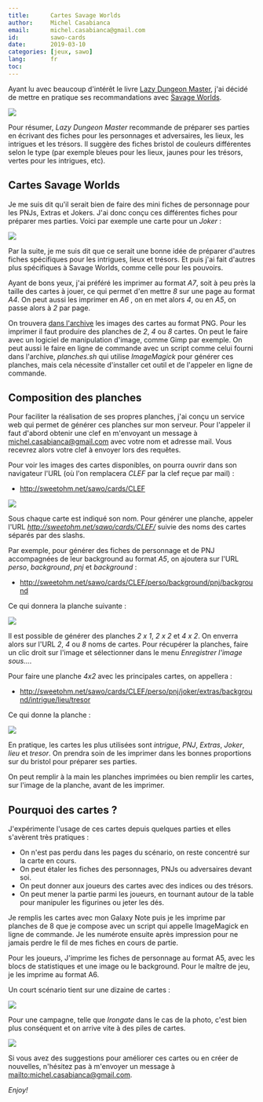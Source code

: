 ```yaml
---
title:      Cartes Savage Worlds
author:     Michel Casabianca
email:      michel.casabianca@gmail.com
id:         sawo-cards
date:       2019-03-10
categories: [jeux, sawo]
lang:       fr
toc:        
---
```


Ayant lu avec beaucoup d'intérêt le livre [Lazy Dungeon Master](http://slyflourish.com/lazydm/), j'ai décidé de mettre en pratique ses recommandations avec [Savage Worlds](https://www.black-book-editions.fr/catalogue.php?id=58).

<!--more-->

![](sawo-cards-titre.png)

Pour résumer, *Lazy Dungeon Master* recommande de préparer ses parties en écrivant des fiches pour les personnages et adversaires, les lieux, les intrigues et les trésors. Il suggère des fiches bristol de couleurs différentes selon le type (par exemple bleues pour les lieux, jaunes pour les trésors, vertes pour les intrigues, etc).

## Cartes Savage Worlds

Je me suis dit qu'il serait bien de faire des mini fiches de personnage pour les PNJs, Extras et Jokers. J'ai donc conçu ces différentes fiches pour préparer mes parties. Voici par exemple une carte pour un *Joker* :

![](sawo-cards-joker.png)

Par la suite, je me suis dit que ce serait une bonne idée de préparer d'autres fiches spécifiques pour les intrigues, lieux et trésors. Et puis j'ai fait d'autres plus spécifiques à Savage Worlds, comme celle pour les pouvoirs.

Ayant de bons yeux, j'ai préféré les imprimer au format *A7*, soit à peu près la taille des cartes à jouer, ce qui permet d'en mettre *8* sur une page au format *A4*. On peut aussi les imprimer en *A6* , on en met alors *4*, ou en *A5*, on passe alors à *2* par page.

On trouvera [dans l'archive](http://sweetohm.net/arc/sawo-cards.zip) les images des cartes au format PNG. Pour les imprimer il faut produire des planches de *2*, *4* ou *8* cartes. On peut le faire avec un logiciel de manipulation d'image, comme Gimp par exemple. On peut aussi le faire en ligne de commande avec un script comme celui fourni dans l'archive, *planches.sh* qui utilise *ImageMagick* pour générer ces planches, mais cela nécessite d'installer cet outil et de l'appeler en ligne de commande.

## Composition des planches

Pour faciliter la réalisation de ses propres planches, j'ai conçu un service web qui permet de générer ces planches sur mon serveur. Pour l'appeler il faut d'abord obtenir une clef en m'envoyant un message à <michel.casabianca@gmail.com> avec votre nom et adresse mail. Vous recevrez alors votre clef à envoyer lors des requêtes.

Pour voir les images des cartes disponibles, on pourra ouvrir dans son navigateur l'URL (où l'on remplacera *CLEF* par la clef reçue par mail) :

- <http://sweetohm.net/sawo/cards/CLEF>

![](sawo-cards-cartes.png)

Sous chaque carte est indiqué son nom. Pour générer une planche, appeler l'URL *http://sweetohm.net/sawo/cards/CLEF/* suivie des noms des cartes séparés par des slashs.

Par exemple, pour générer des fiches de personnage et de PNJ accompagnées de leur background au format *A5*, on ajoutera sur l'URL *perso*, *background*, *pnj* et *background* :

- <http://sweetohm.net/sawo/cards/CLEF/perso/background/pnj/background>

Ce qui donnera la planche suivante :

![](sawo-cards-planche-2x2.png)

Il est possible de générer des planches *2 x 1*, *2 x 2* et *4 x 2*. On enverra alors sur l'URL *2*, *4* ou *8* noms de cartes. Pour récupérer la planches, faire un clic droit sur l'image et sélectionner dans le menu *Enregistrer l'image sous...*.

Pour faire une planche *4x2* avec les principales cartes, on appellera :

- <http://sweetohm.net/sawo/cards/CLEF/perso/pnj/joker/extras/background/intrigue/lieu/tresor>

Ce qui donne la planche :

![](sawo-cards-planche-4x2.png)

En pratique, les cartes les plus utilisées sont *intrigue*, *PNJ*, *Extras*, *Joker*, *lieu* et *tresor*. On prendra soin de les imprimer dans les bonnes proportions sur du bristol pour préparer ses parties.

On peut remplir à la main les planches imprimées ou bien remplir les cartes, sur l'image de la planche, avant de les imprimer.

## Pourquoi des cartes ?

J'expérimente l'usage de ces cartes depuis quelques parties et elles s'avèrent très pratiques :

- On n'est pas perdu dans les pages du scénario, on reste concentré sur la carte en cours.
- On peut étaler les fiches des personnages, PNJs ou adversaires devant soi.
- On peut donner aux joueurs des cartes avec des indices ou des trésors.
- On peut mener la partie parmi les joueurs, en tournant autour de la table pour manipuler les figurines ou jeter les dés.

Je remplis les cartes avec mon Galaxy Note puis je les imprime par planches de 8 que je compose avec un script qui appelle ImageMagick en ligne de commande. Je les numérote ensuite après impression pour ne jamais perdre le fil de mes fiches en cours de partie.

Pour les joueurs, J'imprime les fiches de personnage au format A5, avec les blocs de statistiques et une image ou le background. Pour le maître de jeu, je les imprime au format A6.

Un court scénario tient sur une dizaine de cartes :

![](sawo-cards-scenario.png)

Pour une campagne, telle que *Irongate* dans le cas de la photo, c'est bien plus conséquent et on arrive vite à des piles de cartes.

![](sawo-cards-campagne.png)

Si vous avez des suggestions pour améliorer ces cartes ou en créer de nouvelles, n'hésitez pas à m'envoyer un message à <mailto:michel.casabianca@gmail.com>.

*Enjoy!*
